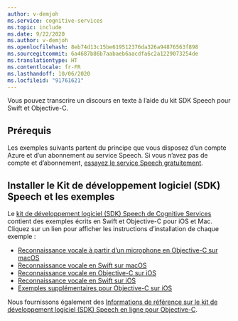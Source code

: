 ```yaml
---
author: v-demjoh
ms.service: cognitive-services
ms.topic: include
ms.date: 9/22/2020
ms.author: v-demjoh
ms.openlocfilehash: 8eb74d13c15be619512376da326a94876563f898
ms.sourcegitcommit: 6a4687b86b7aabaeb6aacdfa6c2a1229073254de
ms.translationtype: HT
ms.contentlocale: fr-FR
ms.lasthandoff: 10/06/2020
ms.locfileid: "91761621"
---
```

Vous pouvez transcrire un discours en texte à l’aide du kit SDK Speech pour Swift et Objective-C.

## <a name="prerequisites"></a>Prérequis

Les exemples suivants partent du principe que vous disposez d’un compte Azure et d’un abonnement au service Speech. Si vous n’avez pas de compte et d’abonnement, [essayez le service Speech gratuitement](../../../overview.md#try-the-speech-service-for-free).

## <a name="install-speech-sdk-and-samples"></a>Installer le Kit de développement logiciel (SDK) Speech et les exemples

Le [kit de développement logiciel (SDK) Speech de Cognitive Services](https://github.com/Azure-Samples/cognitive-services-speech-sdk) contient des exemples écrits en Swift et Objective-C pour iOS et Mac. Cliquez sur un lien pour afficher les instructions d’installation de chaque exemple :

* [Reconnaissance vocale à partir d’un microphone en Objective-C sur macOS](https://github.com/Azure-Samples/cognitive-services-speech-sdk/tree/master/quickstart/objectivec/macos/from-microphone)
* [Reconnaissance vocale en Swift sur macOS](https://github.com/Azure-Samples/cognitive-services-speech-sdk/tree/master/quickstart/swift/macos/from-microphone)
* [Reconnaissance vocale en Objective-C sur iOS](https://github.com/Azure-Samples/cognitive-services-speech-sdk/tree/master/quickstart/objectivec/ios/from-microphone)
* [Reconnaissance vocale en Swift sur iOS](https://github.com/Azure-Samples/cognitive-services-speech-sdk/tree/master/quickstart/swift/ios/from-microphone)
* [Exemples supplémentaires pour Objective-C sur iOS](https://github.com/Azure-Samples/cognitive-services-speech-sdk/tree/master/samples/objective-c/ios)

Nous fournissons également des [Informations de référence sur le kit de développement logiciel (SDK) Speech en ligne pour Objective-C](https://docs.microsoft.com/objectivec/cognitive-services/speech/).




